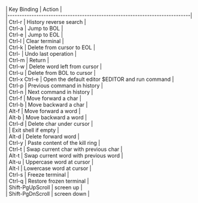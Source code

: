 |  Key Binding         |                            Action                   |                                                                                                                                      
|----------------------------------------------------------------------------|                                                                                                                                      
| Ctrl-r               |  History reverse search                             |                                                                                                                                      
| Ctrl-a               |  Jump to BOL                                        |                                                                                                                                      
| Ctrl-e               |  Jump to EOL                                        |                                                                                                                                      
| Ctrl-l               |  Clear terminal                                     |                                                                                                                                      
| Ctrl-k               |  Delete from cursor to EOL                          |                                                                                                                                      
| Ctrl-                |  Undo  last operation                               |                                                                                                                                      
| Ctrl-m               |  Return                                             |                                                                                                                                      
| Ctrl-w               |  Delete word left from cursor                       |                                                                                                                                      
| Ctrl-u               |  Delete from BOL to cursor                          |                                                                                                                                      
| Ctrl-x Ctrl-e        |  Open the default editor $EDITOR and run command    |                                                                                                                                      
| Ctrl-p               |  Previous command in history                        |                                                                                                                                      
| Ctrl-n               |  Next command in history                            |                                                                                                                                      
| Ctrl-f               |  Move forward a char                                |                                                                                                                                      
| Ctrl-b               |  Move backward a char                               |                                                                                                                                      
| Alt-f                |  Move forward a word                                |                                                                                                                                      
| Alt-b                |  Move backward a word                               |                                                                                                                                      
| Ctrl-d               |  Delete char under cursor                           |                                                                                                                                      
|                      |  Exit shell if empty                                |                                                                                                                                      
| Alt-d                |  Delete forward word                                |                                                                                                                                      
| Ctrl-y               |  Paste content of the kill ring                     |                                                                                                                                      
| Ctrl-t               |  Swap current char with previous char               |                                                                                                                                      
| Alt-t                |  Swap current word with previous word               |                                                                                                                                      
| Alt-u                |  Uppercase word at cursor                           |                                                                                                                                      
| Alt-l                |  Lowercase word at cursor                           |                                                                                                                                      
| Ctrl-s               |  Freeze terminal                                    |                                                                                                                                      
| Ctrl-q               |  Restore frozen terminal                            |                                                                                                                                      
| Shift-PgUpScroll     |  screen up                                          |                                                                                                                                      
| Shift-PgDnScroll     |  screen down                                        |          
